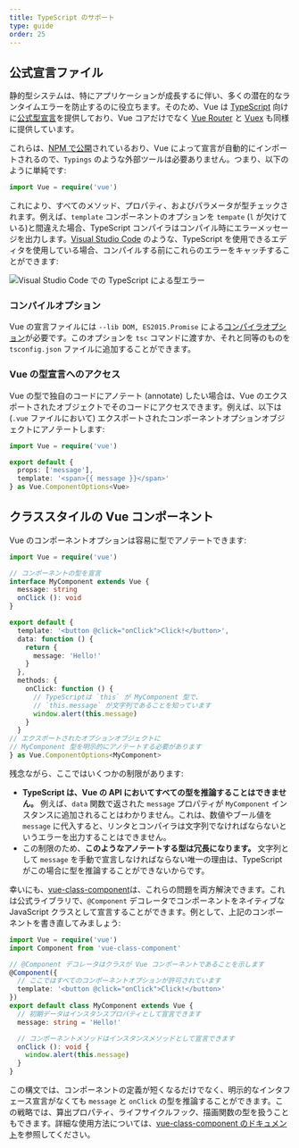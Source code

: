 ```yaml
---
title: TypeScript のサポート
type: guide
order: 25
---
```


## 公式宣言ファイル

静的型システムは、特にアプリケーションが成長するに伴い、多くの潜在的なランタイムエラーを防止するのに役立ちます。そのため、Vue は [TypeScript](https://www.typescriptlang.org/) 向けに[公式型宣言](https://github.com/vuejs/vue/tree/dev/types)を提供しており、Vue コアだけでなく [Vue Router](https://github.com/vuejs/vue-router/tree/dev/types) と [Vuex](https://github.com/vuejs/vuex/tree/dev/types) も同様に提供しています。

これらは、[NPM で公開](https://unpkg.com/vue/types/)されているおり、Vue によって宣言が自動的にインポートされるので、`Typings` のような外部ツールは必要ありません。つまり、以下のように単純です:

``` ts
import Vue = require('vue')
```

これにより、すべてのメソッド、プロパティ、およびパラメータが型チェックされます。例えば、`template` コンポーネントのオプションを `tempate` (`l` が欠けている)と間違えた場合、TypeScript コンパイラはコンパイル時にエラーメッセージを出力します。[Visual Studio Code](https://code.visualstudio.com/) のような、TypeScript を使用できるエディタを使用している場合、コンパイルする前にこれらのエラーをキャッチすることができます:

![Visual Studio Code での TypeScript による型エラー](/images/typescript-type-error.png)

### コンパイルオプション

Vue の宣言ファイルには `--lib DOM, ES2015.Promise` による[コンパイラオプション](https://www.typescriptlang.org/docs/handbook/compiler-options.html)が必要です。このオプションを `tsc` コマンドに渡すか、それと同等のものを `tsconfig.json` ファイルに追加することができます。

### Vue の型宣言へのアクセス

Vue の型で独自のコードにアノテート (annotate) したい場合は、Vue のエクスポートされたオブジェクトでそのコードにアクセスできます。例えば、以下は (`.vue` ファイルにおいて) エクスポートされたコンポーネントオプションオブジェクトにアノテートします:

``` ts
import Vue = require('vue')

export default {
  props: ['message'],
  template: '<span>{{ message }}</span>'
} as Vue.ComponentOptions<Vue>
```

## クラススタイルの Vue コンポーネント

Vue のコンポーネントオプションは容易に型でアノテートできます:

``` ts
import Vue = require('vue')

// コンポーネントの型を宣言
interface MyComponent extends Vue {
  message: string
  onClick (): void
}

export default {
  template: '<button @click="onClick">Click!</button>',
  data: function () {
    return {
      message: 'Hello!'
    }
  },
  methods: {
    onClick: function () {
      // TypeScriptは `this` が MyComponent 型で、
      // `this.message` が文字列であることを知っています
      window.alert(this.message)
    }
  }
// エクスポートされたオプションオブジェクトに
// MyComponent 型を明示的にアノテートする必要があります
} as Vue.ComponentOptions<MyComponent>
```

残念ながら、ここではいくつかの制限があります:

- __TypeScript は、Vue の API においてすべての型を推論することはできません。__ 例えば、`data` 関数で返された `message` プロパティが `MyComponent` インスタンスに追加されることはわかりません。これは、数値やブール値を `message` に代入すると、リンタとコンパイラは文字列でなければならないというエラーを出力することはできません。
- この制限のため、__このようなアノテートする型は冗長になります。__ 文字列として `message` を手動で宣言しなければならない唯一の理由は、TypeScript がこの場合に型を推論することができないからです。

幸いにも、[vue-class-component](https://github.com/vuejs/vue-class-component)は、これらの問題を両方解決できます。これは公式ライブラリで、`@Component` デコレータでコンポーネントをネイティブな JavaScript クラスとして宣言することができます。例として、上記のコンポーネントを書き直してみましょう:

``` ts
import Vue = require('vue')
import Component from 'vue-class-component'

// @Component デコレータはクラスが Vue コンポーネントであることを示します
@Component({
  // ここではすべてのコンポーネントオプションが許可されています
  template: '<button @click="onClick">Click!</button>'
})
export default class MyComponent extends Vue {
  // 初期データはインスタンスプロパティとして宣言できます
  message: string = 'Hello!'

  // コンポーネントメソッドはインスタンスメソッドとして宣言できます
  onClick (): void {
    window.alert(this.message)
  }
}
```

この構文では、コンポーネントの定義が短くなるだけでなく、明示的なインタフェース宣言がなくても `message` と `onClick` の型を推論することができます。この戦略では、算出プロパティ、ライフサイクルフック、描画関数の型を扱うこともできます。詳細な使用方法については、[vue-class-component のドキュメント](https://github.com/vuejs/vue-class-component#vue-class-component)を参照してください。
